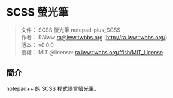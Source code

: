 SCSS 螢光筆
=======


> 文件： SCSS 螢光筆 notepad-plus_SCSS<br />
> 作者： RAiww <ra@iww.twbbs.org> (http://ra.iww.twbbs.org/)<br />
> 版本： v0.0.0<br />
> 授權： MIT @license: [ra.iww.twbbs.org/ffish/MIT_License](http://ra.iww.twbbs.org/ffish/MIT_License)



## 簡介

notepad++ 的 SCSS 程式語言螢光筆。

